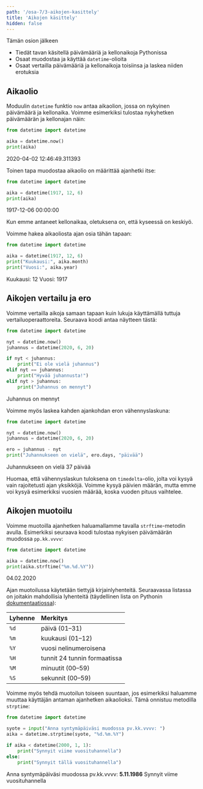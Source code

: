 ```yaml
---
path: '/osa-7/3-aikojen-kasittely'
title: 'Aikojen käsittely'
hidden: false
---
```


<text-box variant='learningObjectives' name='Oppimistavoitteet'>

Tämän osion jälkeen

- Tiedät tavan käsitellä päivämääriä ja kellonaikoja Pythonissa
- Osaat muodostaa ja käyttää `datetime`-olioita
- Osaat vertailla päivämääriä ja kellonaikoja toisiinsa ja laskea niiden erotuksia

</text-box>

## Aikaolio

Moduulin `datetime` funktio `now` antaa aikaolion, jossa on nykyinen päivämäärä ja kellonaika. Voimme esimerkiksi tulostaa nykyhetken päivämäärän ja kellonajan näin:

```python
from datetime import datetime

aika = datetime.now()
print(aika)
```

<sample-output>

2020-04-02 12:46:49.311393

</sample-output>

Toinen tapa muodostaa aikaolio on määrittää ajanhetki itse:

```python
from datetime import datetime

aika = datetime(1917, 12, 6)
print(aika)
```

<sample-output>

1917-12-06 00:00:00

</sample-output>

Kun emme antaneet kellonaikaa, oletuksena on, että kyseessä on keskiyö.

Voimme hakea aikaoliosta ajan osia tähän tapaan:

```python
from datetime import datetime

aika = datetime(1917, 12, 6)
print("Kuukausi:", aika.month)
print("Vuosi:", aika.year)
```

<sample-output>

Kuukausi: 12
Vuosi: 1917

</sample-output>

## Aikojen vertailu ja ero

Voimme vertailla aikoja samaan tapaan kuin lukuja käyttämällä tuttuja vertailuoperaattoreita. Seuraava koodi antaa näytteen tästä:

```python
from datetime import datetime

nyt = datetime.now()
juhannus = datetime(2020, 6, 20)

if nyt < juhannus:
    print("Ei ole vielä juhannus")
elif nyt == juhannus:
    print("Hyvää juhannusta!")
elif nyt > juhannus:
    print("Juhannus on mennyt")
```

<sample-output>

Juhannus on mennyt

</sample-output>

Voimme myös laskea kahden ajankohdan eron vähennyslaskuna:

```python
from datetime import datetime

nyt = datetime.now()
juhannus = datetime(2020, 6, 20)

ero = juhannus - nyt
print("Juhannukseen on vielä", ero.days, "päivää")
```

<sample-output>

Juhannukseen on vielä 37 päivää

</sample-output>

Huomaa, että vähennyslaskun tuloksena on `timedelta`-olio, jolta voi kysyä vain rajoitetusti ajan yksikköjä. Voimme kysyä päivien määrän, mutta emme voi kysyä esimerkiksi vuosien määrää, koska vuoden pituus vaihtelee.

## Aikojen muotoilu

Voimme muotoilla ajanhetken haluamallamme tavalla `strftime`-metodin avulla. Esimerkiksi seuraava koodi tulostaa nykyisen päivämäärän muodossa `pp.kk.vvvv`:

```python
from datetime import datetime

aika = datetime.now()
print(aika.strftime("%m.%d.%Y"))
```

<sample-output>

04.02.2020

</sample-output>

Ajan muotoilussa käytetään tiettyjä kirjainlyhenteitä. Seuraavassa listassa on joitakin mahdollisia lyhenteitä (täydellinen lista on Pythonin [dokumentaatiossa](https://docs.python.org/3/library/time.html#time.strftime)):

Lyhenne | Merkitys
:-------|:--------
`%d` | päivä (01–31)
`%m` | kuukausi (01–12)
`%Y` | vuosi nelinumeroisena
`%H` | tunnit 24 tunnin formaatissa
`%M` | minuutit (00–59)
`%S` | sekunnit (00–59)

Voimme myös tehdä muotoilun toiseen suuntaan, jos esimerkiksi haluamme muuttaa käyttäjän antaman ajanhetken aikaolioksi. Tämä onnistuu metodilla `strptime`:

```python
from datetime import datetime

syote = input("Anna syntymäpäiväsi muodossa pv.kk.vvvv: ")
aika = datetime.strptime(syote, "%d.%m.%Y")

if aika < datetime(2000, 1, 1):
    print("Synnyit viime vuosituhannella")
else:
    print("Synnyit tällä vuosituhannella")
```

<sample-output>

Anna syntymäpäiväsi muodossa pv.kk.vvvv: **5.11.1986**
Synnyit viime vuosituhannella

</sample-output>


